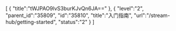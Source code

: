 [
	{
		"title":"tWJPAO9lvS3burKJvQn6JA=="
	},
	{
		"level":"2",
		"parent_id":"35809",
		"id":"35810",
		"title":"入门指南",
		"url":"/stream-hub/getting-started",
		"status":"2"
	}
]